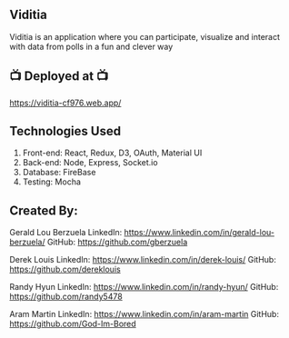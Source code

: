 ## Viditia

Viditia is an application where you can participate, visualize and interact with data from polls in a fun and clever way

## 📺 Deployed at 📺

https://viditia-cf976.web.app/

## Technologies Used

1.  Front-end: React, Redux, D3, OAuth, Material UI
2.  Back-end: Node, Express, Socket.io
3.  Database: FireBase
4.  Testing: Mocha

## Created By:

Gerald Lou Berzuela
  LinkedIn: https://www.linkedin.com/in/gerald-lou-berzuela/
  GitHub: https://github.com/gberzuela
  
Derek Louis
  LinkedIn: https://www.linkedin.com/in/derek-louis/
  GitHub: https://github.com/dereklouis
  
Randy Hyun
  LinkedIn: https://www.linkedin.com/in/randy-hyun/
  GitHub: https://github.com/randy5478
  
Aram Martin
  LinkedIn: https://www.linkedin.com/in/aram-martin
  GitHub: https://github.com/God-Im-Bored
